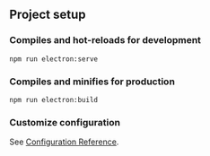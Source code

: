 ## Project setup

### Compiles and hot-reloads for development
```
npm run electron:serve
```

### Compiles and minifies for production
```
npm run electron:build
```

### Customize configuration
See [Configuration Reference](https://cli.vuejs.org/config/).

